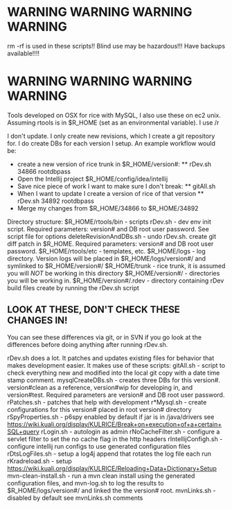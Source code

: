 WARNING		WARNING		WARNING		WARNING
=========================================================
rm -rf is used in these scripts!!  Blind use may be hazardous!!!  Have backups available!!!!

WARNING		WARNING		WARNING		WARNING
=========================================================
Tools developed on OSX for rice with MySQL, I also use these on ec2 unix.  Assuming rtools is in $R_HOME (set as an environmental variable).  I use /r

I don't update.  I only create new revisions, which I create a git repository for.  I do create DBs for each version I setup.
An example workflow would be:
* create a new version of rice trunk in $R_HOME/version#:
** rDev.sh 34866 rootdbpass
* Open the Intellij project $R_HOME/config/idea/intellij
* Save nice piece of work I want to make sure I don't break:
** gitAll.sh
* When I want to update I create a version of rice of that version
** rDev.sh 34892 rootdbpass
* Merge my changes from $R_HOME/34866 to $R_HOME/34892


Directory structure:
    $R_HOME/rtools/bin - scripts
                   rDev.sh - dev env init script. Required parameters: version# and DB root user password.  See script file for options
                   deleteRevisionAndDBs.sh - undo rDev.sh. create git diff patch in $R_HOME. Required parameters: version# and DB root user password.
    $R_HOME/rtools/etc - templates, etc.
    $R_HOME/logs - log directory.  Version logs will be placed in $R_HOME/logs/version#/ and symlinked to $R_HOME/version#/
    $R_HOME/trunk - rice trunk, it is assumed you will _NOT_ be working in this directory
    $R_HOME/version#/ - directories you will be working in.
    $R_HOME/version#/.rdev - directory containing rDev build files create by running the rDev.sh script


LOOK AT THESE, DON'T CHECK THESE CHANGES IN! 
--------------------------------------------
You can see these differences via git, or in SVN if you go look at the differences before doing anything after running rDev.sh.

rDev.sh does a lot.  It patches and updates existing files for behavior that makes development easier.  It makes use of these scripts:
gitAll.sh - script to check everything new and modified into the local git copy with a date time stamp comment.
mysqlCreateDBs.sh - creates three DBs for this version#. version#clean as a reference, version#wip for developing in, and version#test.  Required parameters are version# and DB root user password.
rPatches.sh - patches that help with development
r*Mysql.sh - create configurations for this version# placed in root version# directory
rSpyProperties.sh - p6spy enabled by default if jar is in /java/drivers see https://wiki.kuali.org/display/KULRICE/Break+on+execution+of+a+certain+SQL+query
rLogin.sh - autologin as admin
rNoCacheFilter.sh - configure a servlet filter to set the no cache flag in the http headers
rIntellijConfigh.sh - configure intellij  run configs to use generated configuration files
rDtsLogFiles.sh - setup a log4j append that rotates the log file each run
rKradreload.sh - setup https://wiki.kuali.org/display/KULRICE/Reloading+Data+Dictionary+Setup
mvn-clean-install.sh - run a mvn clean install using the generated configuration files, and  mvn-log.sh to log the results to $R_HOME/logs/version#/ and linked the the version# root.
mvnLinks.sh - disabled by default see mvnLinks.sh comments

